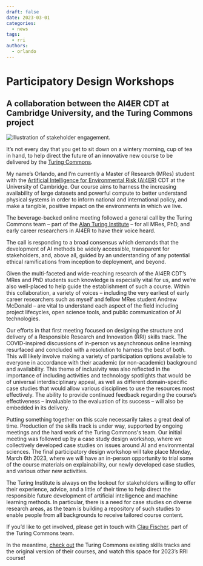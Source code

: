 ```yaml
---
draft: false
date: 2023-03-01
categories:
  - news
tags:
  - rri 
authors:
  - orlando
---
```

# Participatory Design Workshops 
## A collaboration between the AI4ER CDT at Cambridge University, and the Turing Commons project

![Illustration of stakeholder engagement.](https://raw.githubusercontent.com/alan-turing-institute/turing-commons/main/docs/assets/images/illustrations/stakeholder-engagement.jpg)

It’s not every day that you get to sit down on a wintery morning, cup of tea in hand, to help direct the future of an innovative new course to be delivered by the [Turing Commons](https://alan-turing-institute.github.io/turing-commons/).

My name’s Orlando, and I’m currently a Master of Research (MRes) student with the
[Artificial Intelligence for Environmental Risk (AI4ER)](https://ai4er-cdt.esc.cam.ac.uk) CDT at the University of Cambridge. 
Our course aims to harness the increasing availability of large datasets and powerful compute to better understand physical systems in order to inform national and international policy, and make a tangible, positive impact on the environments in which we live.

The beverage-backed online meeting followed a general call by the Turing Commons team – part of the [Alan Turing Institute](https://www.turing.ac.uk) – for all MRes, PhD, and early career researchers in AI4ER to have their voice heard. 

The call is responding to a broad consensus which demands that the development of AI methods be widely accessible, transparent for stakeholders, and, above all, guided by an understanding of any potential ethical ramifications from inception to deployment, and beyond. 

Given the multi-faceted and wide-reaching research of the AI4ER CDT’s MRes and PhD students such knowledge is especially vital for us, and we’re also well-placed to help guide the establishment of such a course. Within this collaboration, a variety of voices – including the very earliest of early career researchers such as myself and fellow MRes student Andrew McDonald – are vital to understand each aspect of the field including project lifecycles, open science tools, and public communication of AI technologies.

Our efforts in that first meeting focused on designing the structure and delivery of a Responsible Research and Innovation (RRI) skills track. The COVID-inspired discussions of in-person vs asynchronous online learning resurfaced and concluded with a resolution to harness the best of both. This will likely involve making a variety of participation options available to everyone in accordance with their academic (or non-academic) background and availability. This theme of inclusivity was also reflected in the importance of including activities and technology spotlights that would be of universal interdisciplinary appeal, as well as different domain-specific case studies that would allow various disciplines to use the resources most effectively. The ability to provide continued feedback regarding the course’s effectiveness – invaluable to the evaluation of its success – will also be embedded in its delivery.

Putting something together on this scale necessarily takes a great deal of time. Production of the skills track is under way, supported by ongoing meetings and the hard work of the Turing Commons's team. Our initial meeting was followed up by a case study design workshop, where we collectively developed case studies on issues around AI and environmental sciences. The final participatory design workshop will take place Monday, March 6th 2023, where we will have an in-person opportunity to trial some of the course materials on explainability, our newly developed case studies, and various other new activities.

The Turing Institute is always on the lookout for stakeholders willing to offer their experience, advice, and a little of their time to help direct the responsible future development of artificial intelligence and machine learning methods. In particular, there is a need for case studies on diverse research areas, as the team is building a repository of such studies to enable people from all backgrounds to receive tailored course content.

If you’d like to get involved, please get in touch with [Clau Fischer](cfischer@turing.ac.uk), part of the Turing Commons team. 

In the meantime, [check out](https://alan-turing-institute.github.io/turing-commons/welcome/) the Turing Commons existing skills tracks and the original version of their courses, and watch this space for 2023’s RRI course!